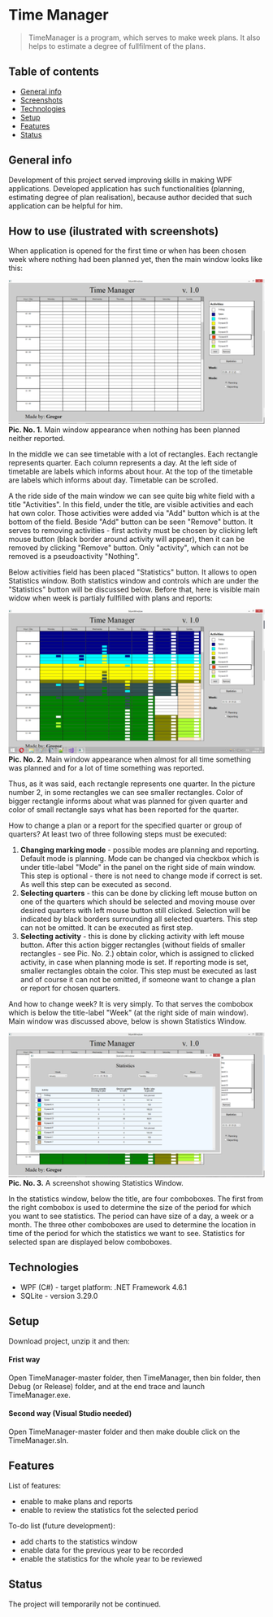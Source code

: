 # Time Manager
> TimeManager is a program, which serves to make week plans. It also helps to estimate a degree of fullfilment of the plans. 

## Table of contents
* [General info](#general-info)
* [Screenshots](#screenshots)
* [Technologies](#technologies)
* [Setup](#setup)
* [Features](#features)
* [Status](#status)

## General info
Development of this project served improving skills in making WPF applications. Developed application has such functionalities (planning, estimating degree of plan realisation), because author decided that such application can be helpful for him.

## How to use (ilustrated with screenshots)
When application is opened for the first time or when has been chosen week where nothing had been planned yet, then the main window looks like this:

![Empty week](Empty_week.png)
**Pic. No. 1.**  Main window appearance when nothing has been planned neither reported.

In the middle we can see timetable with a lot of rectangles. Each rectangle represents quarter. Each column represents a day. At the left side of timetable are labels which informs about hour. At the top of the timetable are labels which informs about day. Timetable can be scrolled. 

A the ride side of the main window we can see quite big white field with a title "Activities". In this field, under the title, are visible activities and each hat own color. Those activities were added via "Add" button which is at the bottom of the field. Beside "Add" button can be seen "Remove" button. It serves to removing activities - first activity must be chosen by clicking left mouse button (black border around activity will appear), then it can be removed by clicking "Remove" button. Only "activity", which can not be removed is a pseudoactivity "Nothing". 

Below activities field has been placed "Statistics" button. It allows to open Statistics window. Both statistics window and controls which are under the "Statistics" button will be discussed below. Before that, here is visible main widow when week is partialy fullfilled with plans and reports:

![Fulfilled week](Fulfilled_week.png)
**Pic. No. 2.**  Main window appearance when almost for all time something was planned and for a lot of time something was reported.

Thus, as it was said, each rectangle represents one quarter. In the picture number 2, in some rectangles we can see smaller rectangles. Color of bigger rectangle informs about what was planned for given quarter and color of small rectangle says what has been reported for the quarter.

How to change a plan or a report for the specified quarter or group of quarters? At least two of three following steps must be executed:
1. **Changing marking mode** - possible modes are planning and reporting. Default mode is planning. Mode can be changed via checkbox which is under title-label "Mode" in the panel on the right side of main window. This step is optional - there is not need to change mode if correct is set. As well this step can be executed as second.
2. **Selecting quarters** - this can be done by clicking left mouse button on one of the quarters which should be selected and moving mouse over desired quarters with left mouse button still clicked. Selection will be indicated by black borders surrounding all selected quarters. This step can not be omitted. It can be executed as first step.
3. **Selecting activity** - this is done by clicking activity with left mouse button. After this action bigger rectangles (without fields of smaller rectangles - see Pic. No. 2.) obtain color, which is assigned to clicked activity, in case when planning mode is set. If reporting mode is set, smaller rectangles obtain the color. This step must be executed as last and of course it can not be omitted, if someone want to change a plan or report for chosen quarters.
    
And how to change week? It is very simply. To that serves the combobox which is below the title-label "Week" (at the right side of main window). Main window was discussed above, below is shown Statistics Window.

![Statistics Window](StatisticsWindow.png)
**Pic. No. 3.**  A screenshot showing Statistics Window.

In the statistics window, below the title, are four comboboxes. The first from the right combobox is used to determine the size of the period for which you want to see statistics. The period can have size of a day, a week or a month. The three other comboboxes are used to determine the location in time of the period for which the statistics we want to see. Statistics for selected span are displayed below comboboxes.



## Technologies
* WPF (C#) - target platform: .NET Framework 4.6.1
* SQLite - version 3.29.0

## Setup
Download project, unzip it and then:

#### Frist way
Open TimeManager-master folder, then TimeManager, then bin folder, then Debug (or Release) folder, and at the end trace and launch TimeManager.exe.

#### Second way (Visual Studio needed)
Open TimeManager-master folder and then make double click on the TimeManager.sln.


## Features
List of features:
* enable to make plans and reports
* enable to review the statistics fot the selected period

To-do list (future development):
* add charts to the statistics window
* enable data for the previous year to be recorded
* enable the statistics for the whole year to be reviewed

## Status
The project will temporarily not be continued.

